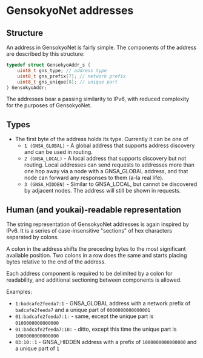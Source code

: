 # GensokyoNet addresses

## Structure

An address in GensokyoNet is fairly simple. The components of the address are described by this structure:
```c
typedef struct GensokyoAddr_s {
	uint8_t gns_type; // address type
	uint8_t gns_prefix[7]; // network prefix
	uint8_t gns_unique[8]; // unique part
} GensokyoAddr;
```
The addresses bear a passing similarity to IPv6, with reduced complexity for the purposes of GensokyoNet.

## Types

- The first byte of the address holds its type. Currently it can be one of
	- `1 (GNSA_GLOBAL)` - A global address that supports address discovery and can be used in routing.
	- `2 (GNSA_LOCAL)` - A local address that supports discovery but not routing. Local addresses can send requests to addresses more than one hop away via a node with a GNSA_GLOBAL address, and that node can forward any responses to them (a-la real life).
	- `3 (GNSA_HIDDEN)` - Similar to GNSA_LOCAL, but cannot be discovered by adjacent nodes. The address will still be shown in requests.

## Human (and youkai)-readable representation

The string representation of GensokyoNet addresses is again inspired by IPv6. It is a series of case-insensitive "sections" of hex characters separated by colons.

A colon in the address shifts the preceding bytes to the most significant available position.
Two colons in a row does the same and starts placing bytes relative to the end of the address.

Each address component is required to be delimited by a colon for readability, and additional sectioning between components is allowed.

Examples:
- `1:badcafe2feeda7:1` - GNSA_GLOBAL address with a network prefix of `badcafe2feeda7` and a unique part of `0000000000000001`
- `01:badcafe2feeda7:1:` - same, except the unique part is `0100000000000000`
- `01:badcafe2feeda7:10:` - ditto, except this time the unique part is `1000000000000000`
- `03:10::1` - GNSA_HIDDEN address with a prefix of `1000000000000000` and a unique part of `1`